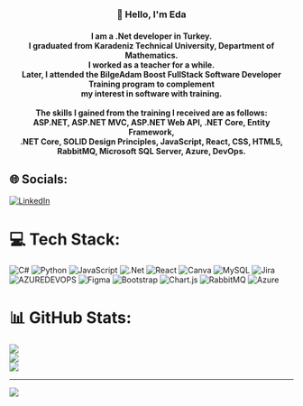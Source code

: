 <h3 align="center"> 💫 Hello, I'm Eda</h3>
<h4 align="center">I am a .Net developer in Turkey.<br>I graduated from Karadeniz Technical University, Department of Mathematics.<br> I worked as a teacher for a while.<br> Later, I attended the BilgeAdam Boost FullStack Software Developer <br>Training program to complement <br>my interest in software with training.<br><br>The skills I gained from the training I received are as follows:<br>ASP.NET, ASP.NET MVC, ASP.NET Web API, .NET Core, Entity Framework, <br>.NET Core, SOLID Design Principles, JavaScript, React, CSS, HTML5, <br>RabbitMQ, Microsoft SQL Server, Azure, DevOps.</h4>


## 🌐 Socials:
[![LinkedIn](https://img.shields.io/badge/LinkedIn-%230077B5.svg?logo=linkedin&logoColor=white)](https://linkedin.com/in/https://www.linkedin.com/in/eda-sayar55/) 

# 💻 Tech Stack:
![C#](https://img.shields.io/badge/c%23-%23239120.svg?style=for-the-badge&logo=csharp&logoColor=white) ![Python](https://img.shields.io/badge/python-3670A0?style=for-the-badge&logo=python&logoColor=ffdd54) ![JavaScript](https://img.shields.io/badge/javascript-%23323330.svg?style=for-the-badge&logo=javascript&logoColor=%23F7DF1E) ![.Net](https://img.shields.io/badge/.NET-5C2D91?style=for-the-badge&logo=.net&logoColor=white) ![React](https://img.shields.io/badge/react-%2320232a.svg?style=for-the-badge&logo=react&logoColor=%2361DAFB) ![Canva](https://img.shields.io/badge/Canva-%2300C4CC.svg?style=for-the-badge&logo=Canva&logoColor=white) ![MySQL](https://img.shields.io/badge/mysql-%2300000f.svg?style=for-the-badge&logo=mysql&logoColor=white) ![Jira](https://img.shields.io/badge/jira-%230A0FFF.svg?style=for-the-badge&logo=jira&logoColor=white) ![AZUREDEVOPS](https://img.shields.io/badge/azuredevops-0078D7.svg?style=for-the-badge&logo=azuredevops&logoColor=white&color=%230078D7) ![Figma](https://img.shields.io/badge/figma-%23F24E1E.svg?style=for-the-badge&logo=figma&logoColor=white) ![Bootstrap](https://img.shields.io/badge/bootstrap-%238511FA.svg?style=for-the-badge&logo=bootstrap&logoColor=white) ![Chart.js](https://img.shields.io/badge/chart.js-F5788D.svg?style=for-the-badge&logo=chart.js&logoColor=white) ![RabbitMQ](https://img.shields.io/badge/rabbitmq-FF6600?style=for-the-badge&logo=rabbitmq&logoColor=white) ![Azure](https://img.shields.io/badge/azure-%230072C6.svg?style=for-the-badge&logo=microsoftazure&logoColor=white)
# 📊 GitHub Stats:
![](https://github-readme-stats.vercel.app/api?username=Edasayar&theme=swift&hide_border=true&include_all_commits=false&count_private=false)<br/>
![](https://github-readme-streak-stats.herokuapp.com/?user=Edasayar&theme=swift&hide_border=true)<br/>
![](https://github-readme-stats.vercel.app/api/top-langs/?username=Edasayar&theme=swift&hide_border=true&include_all_commits=false&count_private=false&layout=compact)

---
[![](https://visitcount.itsvg.in/api?id=Edasayar&icon=0&color=3)](https://visitcount.itsvg.in)

<!-- Proudly created with GPRM ( https://gprm.itsvg.in ) -->
